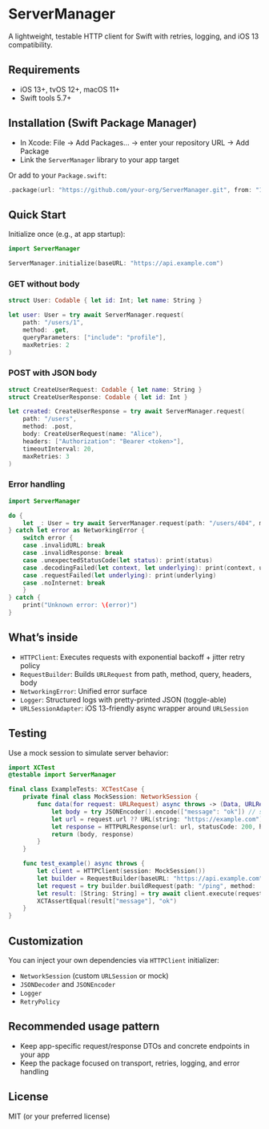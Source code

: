 # ServerManager

A lightweight, testable HTTP client for Swift with retries, logging, and iOS 13 compatibility.

## Requirements
- iOS 13+, tvOS 12+, macOS 11+
- Swift tools 5.7+

## Installation (Swift Package Manager)
- In Xcode: File → Add Packages… → enter your repository URL → Add Package
- Link the `ServerManager` library to your app target

Or add to your `Package.swift`:
```swift
.package(url: "https://github.com/your-org/ServerManager.git", from: "1.0.0")
```

## Quick Start
Initialize once (e.g., at app startup):
```swift
import ServerManager

ServerManager.initialize(baseURL: "https://api.example.com")
```

### GET without body
```swift
struct User: Codable { let id: Int; let name: String }

let user: User = try await ServerManager.request(
    path: "/users/1",
    method: .get,
    queryParameters: ["include": "profile"],
    maxRetries: 2
)
```

### POST with JSON body
```swift
struct CreateUserRequest: Codable { let name: String }
struct CreateUserResponse: Codable { let id: Int }

let created: CreateUserResponse = try await ServerManager.request(
    path: "/users",
    method: .post,
    body: CreateUserRequest(name: "Alice"),
    headers: ["Authorization": "Bearer <token>"],
    timeoutInterval: 20,
    maxRetries: 3
)
```

### Error handling
```swift
import ServerManager

do {
    let _: User = try await ServerManager.request(path: "/users/404", method: .get)
} catch let error as NetworkingError {
    switch error {
    case .invalidURL: break
    case .invalidResponse: break
    case .unexpectedStatusCode(let status): print(status)
    case .decodingFailed(let context, let underlying): print(context, underlying)
    case .requestFailed(let underlying): print(underlying)
    case .noInternet: break
    }
} catch {
    print("Unknown error: \(error)")
}
```

## What’s inside
- `HTTPClient`: Executes requests with exponential backoff + jitter retry policy
- `RequestBuilder`: Builds `URLRequest` from path, method, query, headers, body
- `NetworkingError`: Unified error surface
- `Logger`: Structured logs with pretty-printed JSON (toggle-able)
- `URLSessionAdapter`: iOS 13-friendly async wrapper around `URLSession`

## Testing
Use a mock session to simulate server behavior:
```swift
import XCTest
@testable import ServerManager

final class ExampleTests: XCTestCase {
    private final class MockSession: NetworkSession {
        func data(for request: URLRequest) async throws -> (Data, URLResponse) {
            let body = try JSONEncoder().encode(["message": "ok"]) // sample payload
            let url = request.url ?? URL(string: "https://example.com")!
            let response = HTTPURLResponse(url: url, statusCode: 200, httpVersion: nil, headerFields: nil)!
            return (body, response)
        }
    }

    func test_example() async throws {
        let client = HTTPClient(session: MockSession())
        let builder = RequestBuilder(baseURL: "https://api.example.com")
        let request = try builder.buildRequest(path: "/ping", method: .get, query: nil, body: Optional<String>.none)
        let result: [String: String] = try await client.execute(request, maxRetries: 0)
        XCTAssertEqual(result["message"], "ok")
    }
}
```

## Customization
You can inject your own dependencies via `HTTPClient` initializer:
- `NetworkSession` (custom `URLSession` or mock)
- `JSONDecoder` and `JSONEncoder`
- `Logger`
- `RetryPolicy`

## Recommended usage pattern
- Keep app-specific request/response DTOs and concrete endpoints in your app
- Keep the package focused on transport, retries, logging, and error handling

## License
MIT (or your preferred license)
